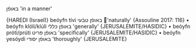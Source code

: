 באופֿן
'in a manner'

{HAREDI (Israel)}
beóyfn tívi באופֿן טבֿעי 'naturally' {Assouline 2017: 116}
	•	beóyfn klóli/klúli באופֿן כּללי 'generally' {JERUSALEMITE/HASIDIC}
	•	beóyfn próti/prúti באופֿן פּריט 'specifically' {JERUSALEMITE/HASIDIC}
	•	beóyfn yesóydi באופֿן יסודי 'thoroughly' {JERUSALEMITE}
